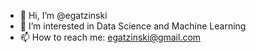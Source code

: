 - 👋 Hi, I’m @egatzinski
- 👀 I’m interested in Data Science and Machine Learning
- 📫 How to reach me: egatzinski@gmail.com

<!---
egatzinski/egatzinski is a ✨ special ✨ repository because its `README.md` (this file) appears on your GitHub profile.
You can click the Preview link to take a look at your changes.
--->
